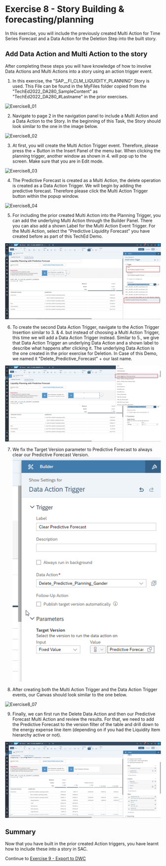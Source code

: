 # Exercise 8 - Story Building & forecasting/planning
In this exercise, you will include the previously created Multi Action for Time Series Forecast and a Data Action for the Deletion Step into the built story.

## Add Data Action and Multi Action to the story

After completing these steps you will have knowledge of how to involve Data Actions and Multi Actions into a story using an action trigger event.

1. In this exercise, the "SAP__FI_CLM_LIQUIDITY_PLANNING" Story is used. This File can be found in the MyFiles folder copied from the "TechEd2022_DA280_SampleContent" as "TechEd2022_DA280_#Lastname" in the prior exercises.

![Exercise8_01](https://user-images.githubusercontent.com/112930664/202113235-af831d1b-ce88-4007-a411-52d6abc04fd5.png)

2. Navigate to page 2 in the navigation panel to include a Multi Action and a Data Action to the Story. In the beginning of this Task, the Story should look similar to the one in the image below.

![Exercise8_02](https://user-images.githubusercontent.com/112930664/202113238-c7f31173-6686-4f6d-9f6f-fa1980f247b1.png)

3. At first, you will create the Multi Action Trigger event. Therefore, please press the + Button in the Insert Panel of the menu bar. When clicking the planning trigger, another window as shown in 4. will pop up to the screen. Make sure that you are in Edit mode.

![Exercise8_03](https://user-images.githubusercontent.com/112930664/202113240-6f341a1e-6655-4da9-b2d5-bebb01e2039b.png)

4. The Predictive Forecast is created as a Multi Action, the delete operation is created as a Data Action Trigger. We will begin by adding the predictive forecast. Therefore please click the Multi Action Trigger button within the popup window.

![Exercise8_04](https://user-images.githubusercontent.com/112930664/202113242-aa140fc5-35f1-4e6f-9cb7-dffe75679c3a.png)

5. For including the prior created Multi Action into the Planning Trigger, you can add the underlying Multi Action through the Builder Panel. There you can also add a shown Label for the Multi Action Event Trigger. For the Multi Action, select the "Predictive Liquidity Forecast" you have created before as part of this TechEd Demo.

![](/exercises/8_Story_Building_Forecasting_Planning/images/8_MA.png)

6. To create the second Data Action Trigger, navigate to the Action Trigger Insertion similar to 3. & 4. but instead of choosing a Multi Action Trigger, this time we will add a Data Action Trigger instead. Similar to 5., we give that Data Action Trigger an underlying Data Action and a shown label to describe what happens after clicking it. The underlying Data Action is the one created in the prior exercise for Deletion. In Case of this Demo, we named it "Delete_Predictive_Forecast" + our last name.

![](/exercises/8_Story_Building_Forecasting_Planning/images/8_DA.png)

7. We fix the Target Version parameter to Predictive Forecast to always clear our Predictive Forecast Version.
![](/exercises/8_Story_Building_Forecasting_Planning/images/8_Parameter.png) 

8. After creating both the Multi Action Trigger and the Data Action Trigger events, our Canvas should look similar to the one below.

![Exercise8_07](https://user-images.githubusercontent.com/112930664/202113247-9c8b9447-13df-48ff-bb6c-9f1e4b566a81.png)

9. Finally, we can first run the Delete Data Action and then our Predictive Forecast Multi Action and review the results. For that, we need to add the Predictive Forecast to the version filter of the table and drill down to the energy expense line item (depending on if you had the Liquidity Item hierarchy active or not).

![](/exercises/8_Story_Building_Forecasting_Planning/images/8_DrillDown.png)

## Summary

Now that you have built in the prior created Action triggers, you have learnt how to include these into a story in SAC.

Continue to [Exercise 9 - Export to DWC](../9_Export_to_DWC/README.md)
